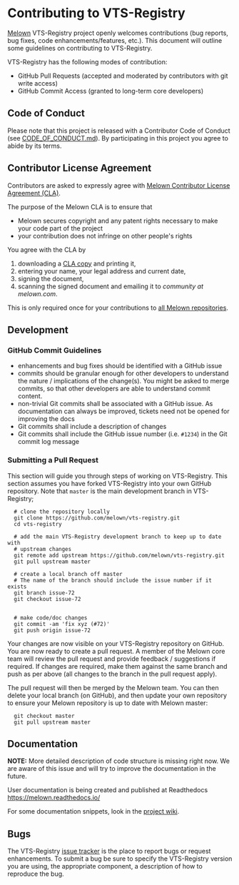 # Contributing to VTS-Registry

[Melown](http://melown.com) VTS-Registry project openly welcomes
contributions (bug reports, bug fixes, code enhancements/features, etc.).  This
document will outline some guidelines on contributing to VTS-Registry. 

VTS-Registry has the following modes of contribution:

- GitHub Pull Requests (accepted and moderated by contributors with git write access)
- GitHub Commit Access (granted to long-term core developers)

## Code of Conduct

Please note that this project is released with a Contributor Code of Conduct
(see [CODE_OF_CONDUCT.md](CODE_OF_CONDUCT.md)). By
participating in this project you agree to abide by its terms.


## Contributor License Agreement

Contributors are asked to expressly agree with [Melown Contributor License Agreement (CLA)](https://gist.github.com/melown-bookkeeping/400fcb29dae1042c7b36880986d939f8).

The purpose of the Melown CLA is to ensure that

- Melown secures copyright and any patent rights necessary to make your code part of the project
- your contribution does not infringe on other people's rights

You agree with the CLA by

 1. downloading a [CLA copy](https://melown.github.io/documents/melown-individual-cla-v1.pdf) and printing it,
 2. entering your name, your legal address and current date,
 3. signing the document,
 4. scanning the signed document and emailing it to *community at melown.com*.

This is only required once for your contributions to [all Melown repositories](https://github.com/Melown).

## Development

### GitHub Commit Guidelines

- enhancements and bug fixes should be identified with a GitHub issue
- commits should be granular enough for other developers to understand the
  nature / implications of the change(s). You might be asked to merge commits,
  so that other developers are able to understand commit content.
- non-trivial Git commits shall be associated with a GitHub issue.  As
  documentation can always be improved, tickets need not be opened for improving
  the docs
- Git commits shall include a description of changes
- Git commits shall include the GitHub issue number (i.e. ``#1234``) in the Git
  commit log message

### Submitting a Pull Request

This section will guide you through steps of working on VTS-Registry.  This
section assumes you have forked VTS-Registry into your own GitHub repository.
Note that `master` is the main development branch in VTS-Registry; 
```
  # clone the repository locally
  git clone https://github.com/melown/vts-registry.git
  cd vts-registry
  
  # add the main VTS-Registry development branch to keep up to date with
  # upstream changes
  git remote add upstream https://github.com/melown/vts-registry.git
  git pull upstream master

  # create a local branch off master
  # The name of the branch should include the issue number if it exists
  git branch issue-72
  git checkout issue-72

   
  # make code/doc changes
  git commit -am 'fix xyz (#72)'
  git push origin issue-72

```

Your changes are now visible on your VTS-Registry repository on GitHub.  You
are now ready to create a pull request.  A member of the Melown core team will
review the pull request and provide feedback / suggestions if required.  If
changes are required, make them against the same branch and push as per above
(all changes to the branch in the pull request apply).

The pull request will then be merged by the Melown team.  You can then delete
your local branch (on GitHub), and then update
your own repository to ensure your Melown repository is up to date with Melown
master:

```
  git checkout master
  git pull upstream master
```

## Documentation

**NOTE:** More detailed description of code structure is missing right now. We
are aware of this issue and will try to improve the documentation in the future. 

User documentation is being created and published at Readthedocs
https://melown.readthedocs.io/

For some documentation snippets, look in the [project
wiki](https://github.com/melown/vts-registry/wiki/).

## Bugs

The VTS-Registry [issue tracker](https://github.com/melown/vts-registry/issues) is the
place to report bugs or request enhancements. To submit a bug be sure to specify
the VTS-Registry version you are using, the appropriate component, a description of how
to reproduce the bug.
